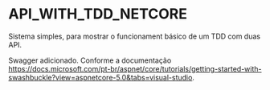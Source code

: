 # API_WITH_TDD_NETCORE
Sistema simples, para mostrar o funcionament básico de um TDD com duas API.

Swagger adicionado. Conforme a documentação https://docs.microsoft.com/pt-br/aspnet/core/tutorials/getting-started-with-swashbuckle?view=aspnetcore-5.0&tabs=visual-studio.
